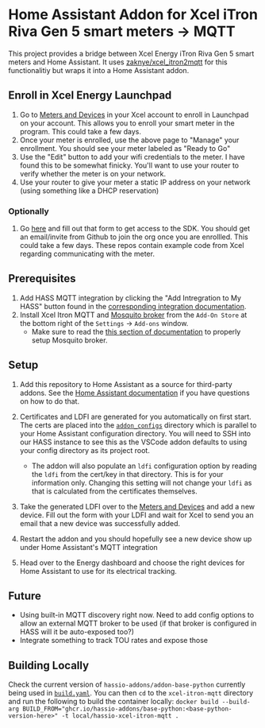 # Home Assistant Addon for Xcel iTron Riva Gen 5 smart meters -> MQTT

This project provides a bridge between Xcel Energy iTron Riva Gen 5 smart meters and Home Assistant. It uses [zaknye/xcel_itron2mqtt](https://github.com/zaknye/xcel_itron2mqtt) for this functionalitiy but wraps it into a Home Assistant addon.

## Enroll in Xcel Energy Launchpad

1. Go to [Meters and Devices](https://my.xcelenergy.com/MyAccount/s/meters-and-devices/manage-meters-and-devices) in your Xcel account to enroll in Launchpad on your account. This allows you to enroll your smart meter in the program. This could take a few days.
2. Once your meter is enrolled, use the above page to "Manage" your enrollment. You should see your meter labeled as "Ready to Go"
3. Use the "Edit" button to add your wifi credentials to the meter. I have found this to be somewhat finicky. You'll want to use your router to verify whether the meter is on your network.
4. Use your router to give your meter a static IP address on your network (using something like a DHCP reservation)

### Optionally
1. Go [here](https://co.my.xcelenergy.com/s/forms/sdk-access) and fill out that form to get access to the SDK. You should get an email/invite from Github to join the org once you are enrollled. This could take a few days. These repos contain example code from Xcel regarding communicating with the meter.

## Prerequisites
1. Add HASS MQTT integration by clicking the "Add Intregration to My HASS" button found in the [corresponding integration documentation](https://www.home-assistant.io/integrations/mqtt).
2. Install Xcel Itron MQTT and [Mosquito broker](https://github.com/home-assistant/addons/tree/master/mosquitto) from the `Add-On Store` at the bottom right of the `Settings` -> `Add-ons` window.
   -  Make sure to read the [this section of documentation](https://github.com/home-assistant/addons/blob/master/mosquitto/DOCS.md#how-to-use) to properly setup Mosquito broker.

## Setup

1. Add this repository to Home Assistant as a source for third-party addons. See the [Home Assistant documentation](https://www.home-assistant.io/common-tasks/os#installing-third-party-add-ons) if you have questions on how to do that.
2. Certificates and LDFI are generated for you automatically on first start. The certs are placed into the [`addon_configs`](https://developers.home-assistant.io/docs/add-ons/configuration/#add-on-advanced-options) directory which is parallel to your Home Assistant configuration directory. You will need to SSH into our HASS instance to see this as the VSCode addon defaults to using your config directory as its project root.

   - The addon will also populate an `ldfi` configuration option by reading the `ldfi` from the cert/key in that directory. This is for your information only. Changing this setting will not change your `ldfi` as that is calculated from the certificates themselves.
3. Take the generated LDFI over to the [Meters and Devices](https://my.xcelenergy.com/MyAccount/s/meters-and-devices/manage-meters-and-devices) and add a new device. Fill out the form with your LDFI and wait for Xcel to send you an email that a new device was successfully added.
4. Restart the addon and you should hopefully see a new device show up under Home Assistant's MQTT integration
5. Head over to the Energy dashboard and choose the right devices for Home Assistant to use for its electrical tracking.

## Future

- Using built-in MQTT discovery right now. Need to add config options to allow an external MQTT broker to be used (if that broker is configured in HASS will it be auto-exposed too?)
- Integrate something to track TOU rates and expose those

## Building Locally

Check the current version of `hassio-addons/addon-base-python` currently being used in [`build.yaml`](https://github.com/wingrunr21/hassio-xcel-itron-mqtt/blob/main/xcel-itron-mqtt/build.yaml). You can then `cd` to the `xcel-itron-mqtt` directory and run the following to build the container locally: `docker build --build-arg BUILD_FROM="ghcr.io/hassio-addons/base-python:<base-python-version-here>" -t local/hassio-xcel-itron-mqtt .`
